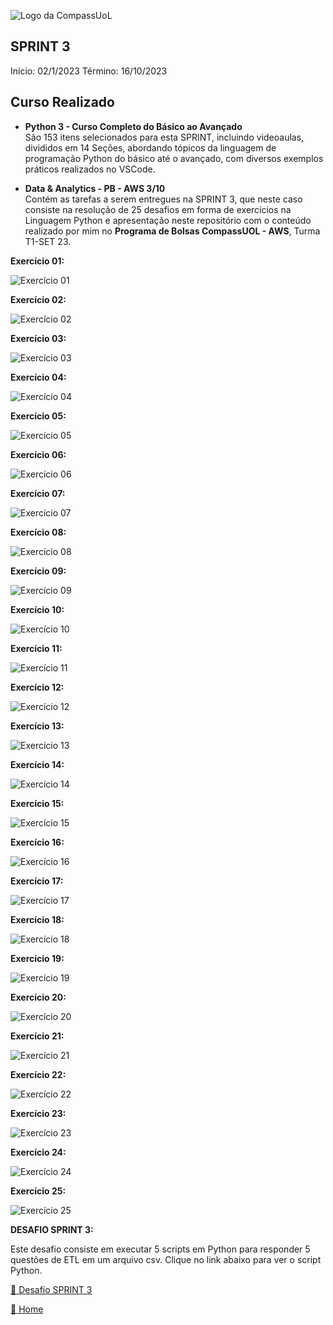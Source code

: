 ![Logo da CompassUoL](/img/Logo_CompassUOL.png)
## SPRINT 3
Início: 02/1/2023 Término: 16/10/2023

## Curso Realizado

* **Python 3 - Curso Completo do Básico ao Avançado** </br>
São 153 itens selecionados para esta SPRINT, incluindo videoaulas, divididos em 14 Seções, abordando tópicos da linguagem de programação Python do básico até o avançado, com diversos exemplos práticos realizados no VSCode.


* **Data & Analytics - PB - AWS 3/10**</br>
Contém as tarefas a serem entregues na SPRINT 3, que neste caso consiste na resolução de 25 desafios em forma de exercícios na Linguagem Python e apresentação neste repositório com o conteúdo realizado por mim no **Programa de Bolsas CompassUOL - AWS**, Turma T1-SET 23.

**Exercício 01:**

![Exercício 01](/SPRINT%203/img/Ex1.png)

**Exercício 02:**

![Exercício 02](/SPRINT%203/img/Ex2.png)

**Exercício 03:**

![Exercício 03](/SPRINT%203/img/Ex3.png)

**Exercício 04:**

![Exercício 04](/SPRINT%203/img/Ex4.png)

**Exercício 05:**

![Exercício 05](/SPRINT%203/img/Ex5.png)

**Exercício 06:**

![Exercício 06](/SPRINT%203/img/Ex6.png)

**Exercício 07:**

![Exercício 07](/SPRINT%203/img/Ex7.png)

**Exercício 08:**

![Exercício 08](/SPRINT%203/img/Ex8.png)

**Exercício 09:**

![Exercício 09](/SPRINT%203/img/Ex9.png)

**Exercício 10:**

![Exercício 10](/SPRINT%203/img/Ex10.png)

**Exercício 11:**

![Exercício 11](/SPRINT%203/img/Ex11.png)

**Exercício 12:**

![Exercício 12](/SPRINT%203/img/Ex12.png)

**Exercício 13:**

![Exercício 13](/SPRINT%203/img/Ex13.png)

**Exercício 14:**

![Exercício 14](/SPRINT%203/img/Ex14.png)

**Exercício 15:**

![Exercício 15](/SPRINT%203/img/Ex15.png)

**Exercício 16:**

![Exercício 16](/SPRINT%203/img/Ex16.png)

**Exercício 17:**

![Exercício 17](/SPRINT%203/img/Ex17.png)

**Exercício 18:**

![Exercício 18](/SPRINT%203/img/Ex18.png)

**Exercício 19:**

![Exercício 19](/SPRINT%203/img/Ex19.png)

**Exercício 20:**

![Exercício 20](/SPRINT%203/img/Ex20.png)

**Exercício 21:**

![Exercício 21](/SPRINT%203/img/Ex21.png)

**Exercício 22:**

![Exercício 22](/SPRINT%203/img/Ex22.png)

**Exercício 23:**

![Exercício 23](/SPRINT%203/img/Ex23.png)

**Exercício 24:**

![Exercício 24](/SPRINT%203/img/Ex24.png)

**Exercício 25:**

![Exercício 25](/SPRINT%203/img/Ex25.png)

**DESAFIO SPRINT 3:**</br>

Este desafio consiste em executar 5 scripts em Python para responder 5 questões de ETL em um arquivo csv. Clique no link abaixo para ver o script Python.

[:file_folder: Desafio SPRINT 3](/SPRINT%203/DESAFIO/Desafio%20%20SPRINT3.py)



[:file_folder: Home](/)